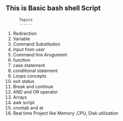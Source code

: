 This is Basic bash shell Script
-------------------------------
          Topics
          ------


1) Redirection
2) Variable
3) Command Substitution
4) Input from user
5) Command line Arugument
6) function
7) case statement
8) conditional statement
9) Loops concepts
10) exit status
11) Break and continue
12)  AND and OR operator 
13) Arrays
14) awk script
15) crontab and at  
16) Real time Project like Memory ,CPU, Disk utilization 
